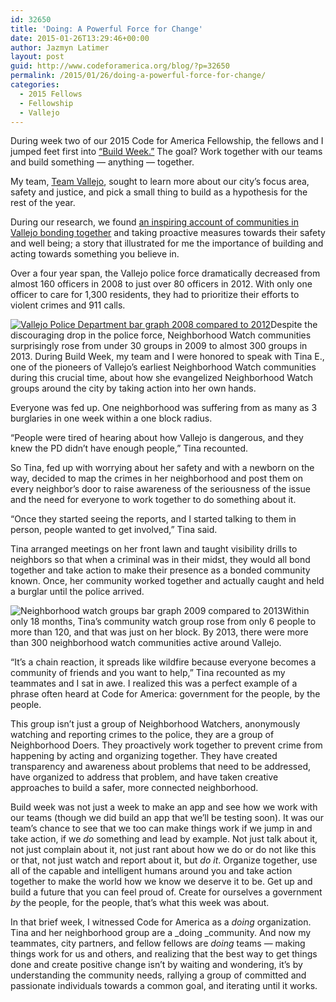 ```yaml
---
id: 32650
title: 'Doing: A Powerful Force for Change'
date: 2015-01-26T13:29:46+00:00
author: Jazmyn Latimer
layout: post
guid: http://www.codeforamerica.org/blog/?p=32650
permalink: /2015/01/26/doing-a-powerful-force-for-change/
categories:
  - 2015 Fellows
  - Fellowship
  - Vallejo
---
```

During week two of our 2015 Code for America Fellowship, the fellows and I jumped feet first into [“Build Week.”](http://www.codeforamerica.org/blog/2015/01/14/build-week-kicking-off-a-year-of-building-testing-and-making-change/ "Build Week: Kicking off a Year of Building, Testing, and Making Change") The goal? Work together with our teams and build something &#8212; anything &#8212; together.

My team, <a href="http://www.codeforamerica.org/governments/vallejo/" target="_blank">Team Vallejo</a>, sought to learn more about our city’s focus area, safety and justice, and pick a small thing to build as a hypothesis for the rest of the year.

During our research, we found <a href="http://www.timesheraldonline.com/general-news/20150110/vallejo-neighborhood-takes-stand-against-crime" target="_blank">an inspiring account of communities in Vallejo bonding together</a> and taking proactive measures towards their safety and well being; a story that illustrated for me the importance of building and acting towards something you believe in.

Over a four year span, the Vallejo police force dramatically decreased from almost 160 officers in 2008 to just over 80 officers in 2012. With only one officer to care for 1,300 residents, they had to prioritize their efforts to violent crimes and 911 calls.
  
[<img class="alignright wp-image-32654" src="http://www.codeforamerica.org/blog/wp-content/uploads/2015/01/Screen-Shot-2015-01-24-at-6.59.58-PM.png" alt="Vallejo Police Department bar graph 2008 compared to 2012" />](http://www.codeforamerica.org/blog/wp-content/uploads/2015/01/Screen-Shot-2015-01-24-at-6.59.58-PM.png)Despite the discouraging drop in the police force, Neighborhood Watch communities surprisingly rose from under 30 groups in 2009 to almost 300 groups in 2013. During Build Week, my team and I were honored to speak with Tina E., one of the pioneers of Vallejo’s earliest Neighborhood Watch communities during this crucial time, about how she evangelized Neighborhood Watch groups around the city by taking action into her own hands.

Everyone was fed up. One neighborhood was suffering from as many as 3 burglaries in one week within a one block radius.

“People were tired of hearing about how Vallejo is dangerous, and they knew the PD didn’t have enough people,” Tina recounted.

So Tina, fed up with worrying about her safety and with a newborn on the way, decided to map the crimes in her neighborhood and post them on every neighbor’s door to raise awareness of the seriousness of the issue and the need for everyone to work together to do something about it.

“Once they started seeing the reports, and I started talking to them in person, people wanted to get involved,” Tina said.

Tina arranged meetings on her front lawn and taught visibility drills to neighbors so that when a criminal was in their midst, they would all bond together and take action to make their presence as a bonded community known. Once, her community worked together and actually caught and held a burglar until the police arrived.

<img class="alignright wp-image-32653" src="http://www.codeforamerica.org/blog/wp-content/uploads/2015/01/Screen-Shot-2015-01-24-at-6.59.39-PM.png" alt="Neighborhood watch groups bar graph 2009 compared to 2013" />Within only 18 months, Tina’s community watch group rose from only 6 people to more than 120, and that was just on her block. By 2013, there were more than 300 neighborhood watch communities active around Vallejo.

“It’s a chain reaction, it spreads like wildfire because everyone becomes a community of friends and you want to help,” Tina recounted as my teammates and I sat in awe. I realized this was a perfect example of a phrase often heard at Code for America: government for the people, by the people.

This group isn’t just a group of Neighborhood Watchers, anonymously watching and reporting crimes to the police, they are a group of Neighborhood Doers. They proactively work together to prevent crime from happening by acting and organizing together. They have created transparency and awareness about problems that need to be addressed, have organized to address that problem, and have taken creative approaches to build a safer, more connected neighborhood.

Build week was not just a week to make an app and see how we work with our teams (though we did build an app that we’ll be testing soon). It was our team’s chance to see that we too can make things work if we jump in and take action, if we _do_ something and lead by example. Not just talk about it, not just complain about it, not just rant about how we do or do not like this or that, not just watch and report about it, but _do it_. Organize together, use all of the capable and intelligent humans around you and take action together to make the world how we know we deserve it to be. Get up and build a future that you can feel proud of. Create for ourselves a government _by_ the people, for the people, that’s what this week was about.

In that brief week, I witnessed Code for America as a _doing_ organization. Tina and her neighborhood group are a _doing _community. And now my teammates, city partners, and fellow fellows are _doing_ teams &#8212; making things work for us and others, and realizing that the best way to get things done and create positive change isn’t by waiting and wondering, it’s by understanding the community needs, rallying a group of committed and passionate individuals towards a common goal, and iterating until it works.